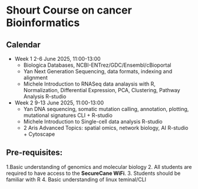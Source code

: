 # Shourt Course on cancer Bioinformatics

## Calendar

- Week 1	2-6 June 2025, 11:00-13:00
  -   Biologica Databases, NCBI-ENTrez/GDC/Ensembl/cBioportal	
  -	Yan	Next Generation Sequencing, data formats, indexing and alignment	
   - Michele	Introduction to RNASeq data analaysis with R, Normalization, Differential Expression, PCA, Clustering, Pathway Analysis	R-studio	
- Week 2	9-13 June 2025, 11:00-13:00
  - Yan	DNA sequencing, somatic mutation calling, annotation, plotting, mutational signatures	CLI + R-studio	
  - Michele	Introduction to Single-cell data analysis	R-studio	
  - 2	Aris	Advanced Topics: spatial omics, network biology, AI	R-studio + Cytoscape	



## Pre-requisites:

1.Basic understanding of genomics and molecular biology
2. All students are required to have access to the __SecureCane WiFi__.
3. Students should be familiar with R 
4. Basic understanding of linux teminal/CLI
   
